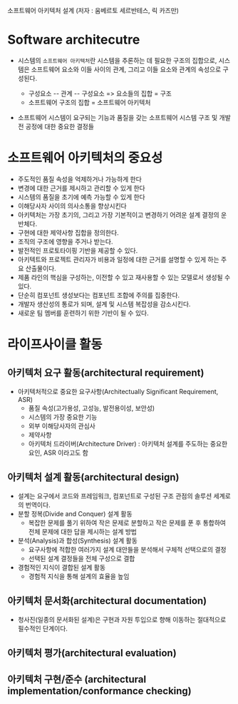소프트웨어 아키텍처 설계 (저자 : 움베르토 세르반테스, 릭 카즈만)

# Software architecutre
* 시스템의 `소프트웨어 아키텍처`란 시스템을 추론하는 데 필요한 구조의 집합으로, 시스템은 소프트웨어 요소와 이들 사이의 관계, 그리고 이들 요소와 관계의 속성으로 구성된다.
  * 구성요소 -- 관계 -- 구성요소 => 요소들의 집합 = 구조
  * 소프트웨어 구조의 집합 = 소프트웨어 아키텍처

* 소프트웨어 시스템이 요구되는 기능과 품질을 갖는 소프트웨어 시스템 구조 및 개발 전 공정에 대한 중요한 결정들


# 소프트웨어 아키텍처의 중요성
* 주도적인 품질 속성을 억제하거나 가능하게 한다
* 변경에 대한 근거를 제시하고 관리할 수 있게 한다
* 시스템의 품질을 초기에 예측 가능할 수 있게 한다
* 이해당사자 사이의 의사소통을 향상시킨다
* 아키텍처는 가장 초기의, 그리고 가장 기본적이고 변경하기 어려운 설계 결정의 운반체다.
* 구현에 대한 제약사항 집합을 정의한다.
* 조직의 구조에 영향을 주거나 받는다.
* 발전적인 프로토타이핑 기반을 제공할 수 있다.
* 아키텍트와 프로젝트 관리자가 비용과 일정에 대한 근거를 설명할 수 있게 하는 주요 산출물이다.
* 제품 라인의 핵심을 구성하는, 이전할 수 있고 재사용할 수 있는 모델로서 생성될 수 있다.
* 단순히 컴포넌트 생성보다는 컴포넌트 조합에 주의를 집중한다.
* 개발자 생산성의 통로가 되며, 설계 및 시스템 복잡성을 감소시킨다.
* 새로운 팀 멤버를 훈련하기 위한 기반이 될 수 있다.

# 라이프사이클 활동
## 아키텍처 요구 활동(architectural requirement)
* 아키텍처적으로 중요한 요구사항(Architectually Significant Requirement, ASR)
  * 품질 속성(고가용성, 고성능, 발전용이성, 보안성)
  * 시스템의 가장 중요한 기능
  * 외부 이해당사자의 관심사
  * 제약사항
  * 아키텍처 드라이버(Architecture Driver) : 아키텍처 설계를 주도하는 중요한 요인, ASR 이라고도 함

## 아키텍처 설계 활동(architectural design)
* 설계는 요구에서 코드와 프레임워크, 컴포넌트로 구성된 구조 관점의 솔루션 세계로의 번역이다.
* 분할 정복(Divide and Conquer) 설계 활동
  * 복잡한 문제를 풀기 위하여 작은 문제로 분할하고 작은 문제를 푼 후 통합하여 전체 문제에 대한 답을 제시하는 설계 방법
* 분석(Analysis)과 합성(Synthesis) 설계 활동
  * 요구사항에 적합한 여러가지 설계 대안들을 분석해서 구체적 선택으로의 결정
  * 선택된 설계 결정들을 전체 구성으로 결합
* 경험적인 지식이 결합된 설계 활동
  * 경험적 지식을 통해 설계의 효율을 높임

## 아키텍처 문서화(architectural documentation)
* 청사진(일종의 문서화된 설계)은 구현과 자원 투입으로 향해 이동하는 절대적으로 필수적인 단계이다.

## 아키텍처 평가(architectural evaluation)
 
## 아키텍처 구현/준수 (architectural implementation/conformance checking)
